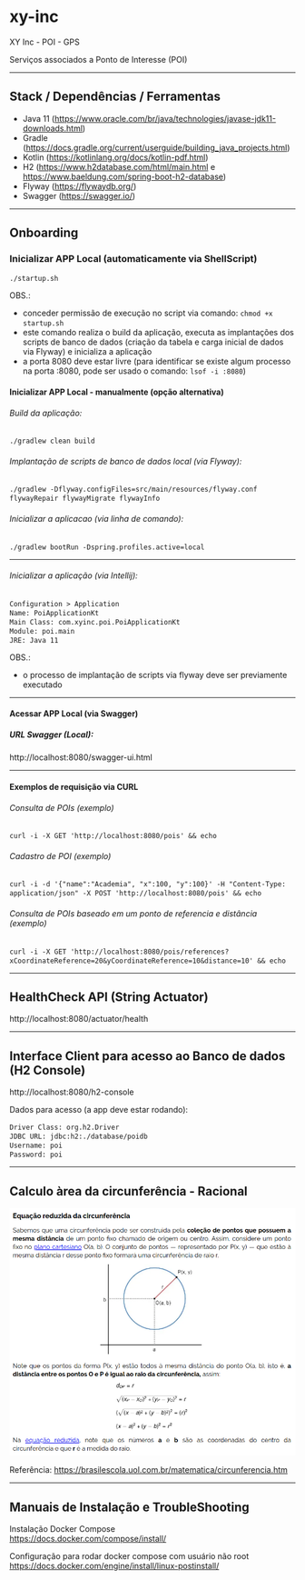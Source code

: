 # xy-inc
XY Inc - POI - GPS

Serviços associados a Ponto de Interesse (POI)

---
## Stack / Dependências / Ferramentas 

- Java 11 (https://www.oracle.com/br/java/technologies/javase-jdk11-downloads.html)
- Gradle (https://docs.gradle.org/current/userguide/building_java_projects.html)
- Kotlin (https://kotlinlang.org/docs/kotlin-pdf.html)
- H2 (https://www.h2database.com/html/main.html e https://www.baeldung.com/spring-boot-h2-database)
- Flyway (https://flywaydb.org/)
- Swagger (https://swagger.io/)

---

## Onboarding

### Inicializar APP Local (automaticamente via ShellScript)
    ./startup.sh
OBS.:<br/>
- conceder permissão de execução no script via comando:
  `chmod +x startup.sh`
- este comando realiza o build da aplicação, executa as implantações dos scripts de banco de dados (criação da tabela e carga inicial de dados via Flyway) e inicializa a aplicação
- a porta 8080 deve estar livre (para identificar se existe algum processo na porta :8080, pode ser usado o comando: `lsof -i :8080`) 

#### Inicializar APP Local - manualmente (opção alternativa)

###### Build da aplicação:<br/>
    ./gradlew clean build

###### Implantação de scripts de banco de dados local (via Flyway):<br/>
    ./gradlew -Dflyway.configFiles=src/main/resources/flyway.conf flywayRepair flywayMigrate flywayInfo

###### Inicializar a aplicacao (via linha de comando):<br/>
    ./gradlew bootRun -Dspring.profiles.active=local

---

###### Inicializar a aplicação (via Intellij):<br/>
    Configuration > Application
    Name: PoiApplicationKt
    Main Class: com.xyinc.poi.PoiApplicationKt
    Module: poi.main
    JRE: Java 11

OBS.:<br/>
- o processo de implantação de scripts via flyway deve ser previamente executado

---

#### Acessar APP Local (via Swagger)
 
##### URL Swagger (Local):
http://localhost:8080/swagger-ui.html

---

#### Exemplos de requisição via CURL

###### Consulta de POIs (exemplo)
    curl -i -X GET 'http://localhost:8080/pois' && echo

###### Cadastro de POI (exemplo)
    curl -i -d '{"name":"Academia", "x":100, "y":100}' -H "Content-Type: application/json" -X POST 'http://localhost:8080/pois' && echo

###### Consulta de POIs baseado em um ponto de referencia e distância (exemplo)
    curl -i -X GET 'http://localhost:8080/pois/references?xCoordinateReference=20&yCoordinateReference=10&distance=10' && echo

---

## HealthCheck API (String Actuator)
http://localhost:8080/actuator/health

---

## Interface Client para acesso ao Banco de dados (H2 Console)
http://localhost:8080/h2-console

Dados para acesso (a app deve estar rodando):
  
    Driver Class: org.h2.Driver 
    JDBC URL: jdbc:h2:./database/poidb
    Username: poi
    Password: poi

---

## Calculo àrea da circunferência - Racional

![Calculo àrea da circunferência](docs/circunferencia.png?raw=true "Calculo àrea da circunferência")

Referência: https://brasilescola.uol.com.br/matematica/circunferencia.htm

---

## Manuais de Instalação e  TroubleShooting

Instalação Docker Compose <br/>
https://docs.docker.com/compose/install/

Configuração para rodar docker compose com usuário não root <br/>
https://docs.docker.com/engine/install/linux-postinstall/